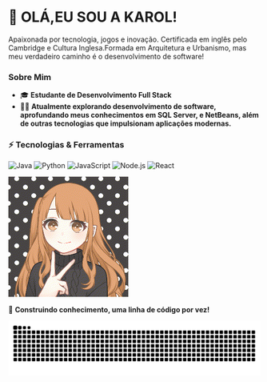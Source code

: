 
# 💬 OLÁ,EU SOU A KAROL!
Apaixonada por tecnologia, jogos e inovação. Certificada em inglês pelo Cambridge e Cultura Inglesa.Formada em Arquitetura e Urbanismo, mas meu verdadeiro caminho é o desenvolvimento de software!

###  Sobre Mim
- 🎓 **Estudante de Desenvolvimento Full Stack**
- 👩‍💻 **Atualmente explorando desenvolvimento de software, aprofundando meus conhecimentos em SQL Server, e NetBeans, além de outras tecnologias que impulsionam aplicações modernas.**

### ⚡ Tecnologias & Ferramentas

![Java](https://img.shields.io/badge/Java-%23ED8B00.svg?style=for-the-badge&logo=java&logoColor=white)
![Python](https://img.shields.io/badge/Python-%233776AB.svg?style=for-the-badge&logo=python&logoColor=white)
![JavaScript](https://img.shields.io/badge/JavaScript-%23F7DF1E.svg?style=for-the-badge&logo=javascript&logoColor=black)
![Node.js](https://img.shields.io/badge/Node.js-%23339933.svg?style=for-the-badge&logo=node.js&logoColor=white)
![React](https://img.shields.io/badge/React-%2361DAFB.svg?style=for-the-badge&logo=react&logoColor=white)


![Meu GIF](https://github.com/karolbernardesc/karolbernardesc/blob/main/meu-gif.gif.gif?raw=true)



🏁 **Construindo conhecimento, uma linha de código por vez!**


![Snake animation](https://github.com/karolbernardesc/karolbernardesc/blob/output/github-contribution-grid-snake.svg)

